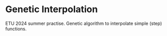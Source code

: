 # Genetic Interpolation
ETU 2024 summer practise. Genetic algorithm to interpolate simple (step) functions.
